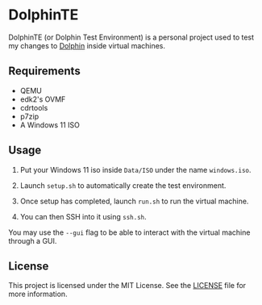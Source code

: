 # DolphinTE

DolphinTE (or Dolphin Test Environment) is a personal project used to test my changes to [Dolphin](https://github.com/dolphin-emu) inside virtual machines.

## Requirements

- QEMU
- edk2's OVMF
- cdrtools
- p7zip
- A Windows 11 ISO

## Usage

1. Put your Windows 11 iso inside `Data/ISO` under the name `windows.iso`.

1. Launch `setup.sh` to automatically create the test environment.

1. Once setup has completed, launch `run.sh` to run the virtual machine.

1. You can then SSH into it using `ssh.sh`.

You may use the `--gui` flag to be able to interact with the virtual machine through a GUI.

## License

This project is licensed under the MIT License. See the [LICENSE](./LICENSE) file for more information.
